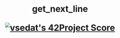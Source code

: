 <h1 align="center">get_next_line
 
[![vsedat's 42Project Score](https://badge42.herokuapp.com/api/project/vsedat/get_next_line)](https://github.com/JaeSeoKim/badge42)
  
</h1>
